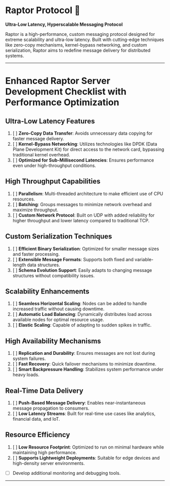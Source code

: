 # Raptor Protocol 🚀  
**Ultra-Low Latency, Hyperscalable Messaging Protocol**

Raptor is a high-performance, custom messaging protocol designed for extreme scalability and ultra-low latency. Built with cutting-edge techniques like zero-copy mechanisms, kernel-bypass networking, and custom serialization, Raptor aims to redefine message delivery for distributed systems.

---

# Enhanced Raptor Server Development Checklist with Performance Optimization

## Ultra-Low Latency Features
1. [ ] **Zero-Copy Data Transfer**: Avoids unnecessary data copying for faster message delivery.
2. [ ] **Kernel-Bypass Networking**: Utilizes technologies like DPDK (Data Plane Development Kit) for direct access to the network card, bypassing traditional kernel overhead.
3. [ ] **Optimized for Sub-Millisecond Latencies**: Ensures performance even under high-throughput conditions.

## High Throughput Capabilities
1. [ ] **Parallelism**: Multi-threaded architecture to make efficient use of CPU resources.
2. [ ] **Batching**: Groups messages to minimize network overhead and maximize throughput.
3. [ ] **Custom Network Protocol**: Built on UDP with added reliability for higher throughput and lower latency compared to traditional TCP.

## Custom Serialization Techniques
1. [ ] **Efficient Binary Serialization**: Optimized for smaller message sizes and faster processing.
2. [ ] **Extensible Message Formats**: Supports both fixed and variable-length data structures.
3. [ ] **Schema Evolution Support**: Easily adapts to changing message structures without compatibility issues.

## Scalability Enhancements
1. [ ] **Seamless Horizontal Scaling**: Nodes can be added to handle increased traffic without causing downtime.
2. [ ] **Automatic Load Balancing**: Dynamically distributes load across available nodes for optimal resource usage.
3. [ ] **Elastic Scaling**: Capable of adapting to sudden spikes in traffic.

## High Availability Mechanisms
1. [ ] **Replication and Durability**: Ensures messages are not lost during system failures.
2. [ ] **Fast Recovery**: Quick failover mechanisms to minimize downtime.
3. [ ] **Smart Backpressure Handling**: Stabilizes system performance under heavy loads.

## Real-Time Data Delivery
1. [ ] **Push-Based Message Delivery**: Enables near-instantaneous message propagation to consumers.
2. [ ] **Low Latency Streams**: Built for real-time use cases like analytics, financial data, and IoT.

## Resource Efficiency
1. [ ] **Low Resource Footprint**: Optimized to run on minimal hardware while maintaining high performance.
2. [ ] **Supports Lightweight Deployments**: Suitable for edge devices and high-density server environments.

- [ ] Develop additional monitoring and debugging tools.

---
